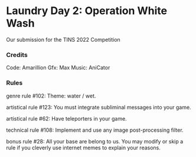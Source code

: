 # Laundry Day 2: Operation White Wash  #

Our submission for the TINS 2022 Competition

### Credits ###

Code: Amarillion
Gfx: Max
Music: AniCator

### Rules ###

genre rule #102:
Theme: water / wet.

artistical rule #123:
You must integrate subliminal messages into your game.

artistical rule #62:
Have teleporters in your game.

technical rule #108:
Implement and use any image post-processing filter.

bonus rule #28:
All your base are belong to us. You may modify or skip a rule if you cleverly use internet memes to explain your reasons.